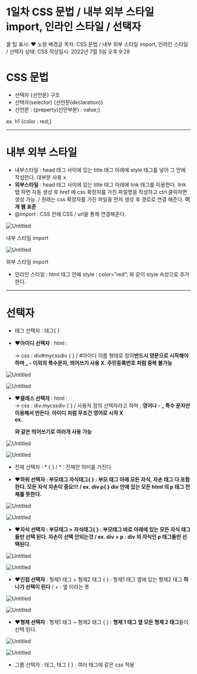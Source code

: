 # 1일차 CSS 문법 / 내부 외부 스타일 import, 인라인 스타일 / 선택자

꿀 팁 표시: ❤ 노랑 배경글
목차: CSS 문법 / 내부 외부 스타일 import, 인라인 스타일 / 선택자
상태: CSS
작성일시: 2022년 7월 5일 오후 9:28

# CSS 문법

- 선택자 {선언문} 구조
- 선택자(selector) {선언문(declaration)}
- 선언문 : {preperty(선언부분) : value;}

ex. h1 {color : red;}

---

# 내부 외부 스타일

- 내부스타일 : head 태그 사이에 있는 title 태그 아래에 style 태그를 넣어 그 안에 작성한다. 대부분 사용 x
- **외부스타일** : head 태그 사이에 있는 title 태그 아래에 link 태그를 이용한다. link 탭 하면 자동 생성 후 href 에 css 확장자를 가진 파일명을 작성하고 ctrl 클릭하면 생성 가능. / 원래는 css 확장자를 가진 파일을 먼저 생성 후 경로로 연결 해준다.
**이게 웹 표준**
- @import : CSS 안에 CSS / url을 통해 연결해준다.

![Untitled](Untitled%20113.png)

내부 스타일 import

![Untitled](Untitled%20114.png)

외부 스타일 import

- 인라인 스타일 : html 태그 안에 style : color=”red”; 와 같이 style 속성으로 추가한다.

---

# 선택자

- 태그 선택자 : 태그{ }

- ❤**아이디 선택자** : html : <div id=”mycssdiv”> → css : div#mycssdiv {  } / #아이디 이름 형태로 정의**반드시 영문으로 시작해야 하며 _ - 이외의 특수문자, 띄어쓰기 사용 X. 주민등록번호 처럼 중복 불가능**

![Untitled](Untitled%20115.png)

![Untitled](Untitled%20116.png)

- ❤**클래스 선택자** : html : <div class=”mycssdiv”> → css : div.mycssdiv {  } / 사용자 정의 선택자라고 하며 , **영어나 - _ 특수 문자만 이용해서 만든다. 아이디 처럼 무조건 영어로 시작 X  
ex. <p class=”happy t_center>와 같은 띄어쓰기로 여러개 사용 가능**

![Untitled](Untitled%20117.png)

![Untitled](Untitled%20118.png)

- 전체 선택자 : * {  } /  * : 전체란 의미를 가진다

- ❤**하위 선택자 : 부모태그  자식태그{  } : 부모 태그 아래 모든 자식, 자손 태그 다 포함한다. 모든 자식 자손이 중요!!! / ex. div p{   } div 안에 있는 모든 html 의 p 태그 전체를 뜻한다.**

![Untitled](Untitled%20119.png)

![Untitled](Untitled%20120.png)

- ❤**자식 선택자 : 부모태그 > 자식태그{  } : 부모태그 바로 아래에 있는 모든 자식 태그들만 선택 된다. 자손이 선택 안되는것 / ex. div > p : div 의 자식인 p 태그들만 선택된다.**

![Untitled](Untitled%20121.png)

![Untitled](Untitled%20122.png)

- ❤**인접 선택자** : 형제1 태그 + 형제2 태그 {   }   :   형제1 태그 옆에 있는 형제2 태그 **하나가 선택이 된다** / + : 옆 이라는 뜻

![Untitled](Untitled%20123.png)

![Untitled](Untitled%20124.png)

- ❤**형제 선택자** : 형제1 태그 ~ 형제2 태그 {    }   :   **형제 1 태그 옆 모든 형제 2 태그**들이 선택 된다.

![Untitled](Untitled%20125.png)

![Untitled](Untitled%20126.png)

- 그룹 선택자 : 태그, 태그 {   } : 여러 태그에 같은 css 적용